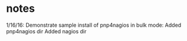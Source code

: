 # notes
1/16/16: Demonstrate sample install of pnp4nagios in bulk mode:
Added pnp4nagios dir
Added nagios dir 
